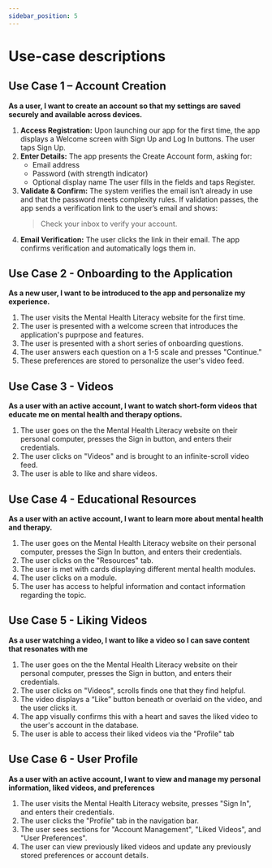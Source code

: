 ```yaml
---
sidebar_position: 5
---
```


# Use-case descriptions

## Use Case 1 – Account Creation

**As a user, I want to create an account so that my settings are saved securely and available across devices.**

1. **Access Registration:** Upon launching our app for the first time, the app displays a Welcome screen with Sign Up and Log In buttons. The user taps Sign Up.
2. **Enter Details:** The app presents the Create Account form, asking for:
   - Email address
   - Password (with strength indicator)
   - Optional display name
   The user fills in the fields and taps Register.
3. **Validate & Confirm:** The system verifies the email isn’t already in use and that the password meets complexity rules. If validation passes, the app sends a verification link to the user’s email and shows:
   > Check your inbox to verify your account.
4. **Email Verification:** The user clicks the link in their email. The app confirms verification and automatically logs them in.

## Use Case 2 - Onboarding to the Application 

**As a new user, I want to be introduced to the app and personalize my experience.**

1. The user visits the Mental Health Literacy website for the first time.
2. The user is presented with a welcome screen that introduces the application's puprpose and features.
3. The user is presented with a short series of onboarding questions. 
4. The user answers each question on a 1-5 scale and presses "Continue."
5. These preferences are stored to personalize the user's video feed.

## Use Case 3 - Videos

**As a user with an active account, I want to watch short-form videos that educate me on mental health and therapy options.** 

1. The user goes on the the Mental Health Literacy website on their personal computer, presses the Sign in button, and enters their credentials.
2. The user clicks on "Videos" and is brought to an infinite-scroll video feed.
3. The user is able to like and share videos.

## Use Case 4 - Educational Resources

**As a user with an active account, I want to learn more about mental health and therapy.** 

1. The user goes on the Mental Health Literacy website on their personal computer, presses the Sign In button, and enters their credentials.
2. The user clicks on the "Resources" tab.
3. The user is met with cards displaying different mental health modules. 
4. The user clicks on a module.
5. The user has access to helpful information and contact information regarding the topic.

## Use Case 5 - Liking Videos

**As a user watching a video, I want to like a video so I can save content that resonates with me** 

1. The user goes on the the Mental Health Literacy website on their personal computer, presses the Sign in button, and enters their credentials.
2. The user clicks on "Videos", scrolls finds one that they find helpful.
3. The video displays a “Like” button beneath or overlaid on the video, and the user clicks it. 
4. The app visually confirms this with a heart and saves the liked video to the user's account in the database.
5. The user is able to access their liked videos via the "Profile" tab

## Use Case 6 - User Profile

**As a user with an active account, I want to view and manage my personal information, liked videos, and preferences**

1. The user visits the Mental Health Literacy website, presses "Sign In", and enters their credentials. 
2. The user clicks the "Profile" tab in the navigation bar.
3. The user sees sections for "Account Management", "Liked Videos", and "User Preferences".
4. The user can view previously liked videos and update any previously stored preferences or account details.
